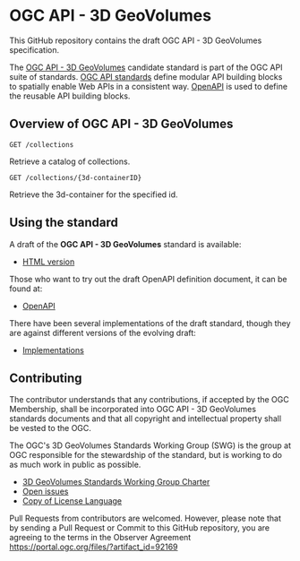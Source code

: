 # OGC API - 3D GeoVolumes

This GitHub repository contains the draft OGC API - 3D GeoVolumes specification.

The [OGC API - 3D GeoVolumes](https://ogcapi.ogc.org/geovolumes/) candidate standard is part of the OGC API suite of standards.
[OGC API standards](https://ogcapi.ogc.org) define modular API building blocks to spatially enable Web APIs in a consistent way.
[OpenAPI](http://openapis.org) is used to define the reusable API building blocks.

## Overview of OGC API - 3D GeoVolumes

```
GET /collections
```

Retrieve a catalog of collections.

```
GET /collections/{3d-containerID}
```

Retrieve the 3d-container for the specified id.

## Using the standard
A draft of the **OGC API - 3D GeoVolumes** standard is available:

* [HTML version](https://opengeospatial.github.io/ogcna-auto-review/22-029.html)

Those who want to try out the draft OpenAPI definition document, it can be found at:

* [OpenAPI](https://github.com/opengeospatial/ogcapi-3d-geovolumes/tree/main/standard/openapi)

There have been several implementations of the draft standard, though they are
against different versions of the evolving draft:

* [Implementations](https://github.com/opengeospatial/ogcapi-3d-geovolumes/tree/main/implementations)

## Contributing

The contributor understands that any contributions, if accepted by the OGC Membership, shall be incorporated into OGC API - 3D GeoVolumes standards documents and that all copyright and intellectual property shall be vested to the OGC.

The OGC's 3D GeoVolumes Standards Working Group (SWG) is the group at OGC responsible for the stewardship of the standard, but is working to do as much work in public as possible.

* [3D GeoVolumes Standards Working Group Charter](https://www.ogc.org/projects/groups/3dgeovolswg)
* [Open issues](https://github.com/opengeospatial/ogcapi-3d-geovolumes/issues)
* [Copy of License Language](https://github.com/opengeospatial/ogcapi-3d-geovolumes/blob/master/LICENSE)

Pull Requests from contributors are welcomed. However, please note that by sending a Pull Request or Commit to this GitHub repository, you are agreeing to the terms in the Observer Agreement https://portal.ogc.org/files/?artifact_id=92169
